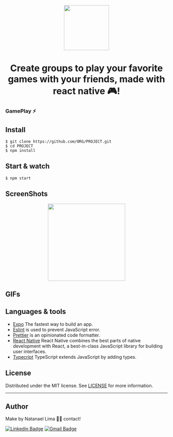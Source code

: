 <p align='center'>
  <img src='https://user-images.githubusercontent.com/52014318/122844153-69d06a00-d2d7-11eb-8677-b919c344bf6b.png' width='140' />
  <h1 align='center'> Create groups to play your favorite games with your friends, made with react native 🎮!
</h1>
</p>

### GamePlay ⚡

## Install

    $ git clone https://github.com/ORG/PROJECT.git
    $ cd PROJECT
    $ npm install

## Start & watch

    $ npm start

## ScreenShots

<p align='center'>
  <img src='https://user-images.githubusercontent.com/52014318/122844199-82408480-d2d7-11eb-9de4-e164000bdf48.png' width='240' />

</p>

<p align='center'>

</p>

## GIFs

<p align='center'>

</p>


## Languages & tools

- [Expo](https://expo.io/) The fastest way to build an app.
- [Eslint](https://eslint.org/) is used to prevent JavaScript error.
- [Prettier](https://prettier.io/docs/en/index.html) is an opinionated code formatter.
- [React Native](https://reactnative.dev/) React Native combines the best parts of native development with React, a best-in-class JavaScript library for building user interfaces.
- [Typecript](https://www.typescriptlang.org/) TypeScript extends JavaScript by adding types.

## License

Distributed under the MIT license. See [LICENSE](LICENSE) for more information.

---

## Author

Make by Natanael Lima 👋🏽 contact!

[![Linkedin Badge](https://img.shields.io/badge/-Natanelvich-blue?style=flat-square&logo=Linkedin&logoColor=white&link=https://www.linkedin.com/in/natanaelvich/)](https://www.linkedin.com/in/natanaelvich/)
[![Gmail Badge](https://img.shields.io/badge/-taelima1997@gmail.com-red?style=flat-square&link=mailto:taelima1997@gmail.com)](mailto:taelima1997@gmail.com)
